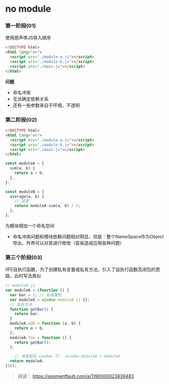 # no module

### 第一阶段(01)
使用原声带JS导入顺序
```html
<!DOCTYPE html>
<html lang="en">
  <script src="./module-a.js"></script>
  <script src="./module-b.js"></script>
  <script src="./main.js"></script>
</html>
```
**问题**
- 命名冲突
- 无法确定依赖关系
- 还有一些参数来自于环境，不透明


### 第二阶段(02)
```html
<!DOCTYPE html>
<html lang="en">
  <script src="./module-a.js"></script>
  <script src="./module-b.js"></script>
  <script src="./main.js"></script>
</html>
```
```javascript
const moduleA = {
  sum(a, b) {
    return a + b;
  },
};
```
```javascript
const moduleB = {
  average(a, b) {
    // 这里
    return moduleA.sum(a, b) / 2;
  },
};
```
为模块增加一个命名空间
- 命名冲突问题和模块依赖问题相对明显，但是：整个NameSpace作为Object导出，外界可以对其进行修改（容易造成应用各种问题）

### 第三个阶段(03)
IIFE自执行函数，为了创建私有变量或私有方法，引入了自执行函数及闭包的思路，此时写法类似

```javascript
// moduleA.js
var moduleA = (function () {
  var bar = 1; // 私有属性
  var moduleA = window.moduleA || {};
  // 私有方法
  function getBar() {
    return bar;
  }
  moduleA.add = function (a, b) {
    return a + b;
  };
  moduleA.foo = function () {
    return getBar();
  };

    // 或者挂到 window 下:  window.moduleA = moduleA
  return moduleA;
})();
```
> 阅读： https://segmentfault.com/a/1190000023839483